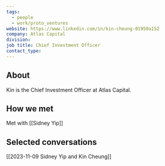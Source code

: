 ```yaml
---
tags:
  - people
  - work/proto_ventures
website: https://www.linkedin.com/in/kin-cheung-01950a152
company: Atlas Capital
division: 
job title: Chief Investment Officer
contact_type:
---
```

## About
Kin is the Chief Investment Officer at Atlas Capital.

## How we met
Met with [[Sidney Yip]]

## Selected conversations
[[2023-11-09 Sidney Yip and Kin Cheung]]